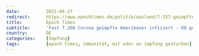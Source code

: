```yaml
---
date:          2021-04-27
redirect:      https://www.epochtimes.de/politik/ausland/7-157-geimpfte-amerikaner-haben-sich-mit-covid-19-infiziert-88-sind-gestorben-a3501094.html
title:         Epoch Times
subtitle:      'Fast 7.200 Corona geimpfte Amerikaner infiziert - 88 gestorben'
country:       DE
categories:    [Impfung]
tags:          [epoch times, immunität, mit oder an impfung gestorben]
---
```

